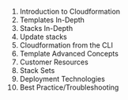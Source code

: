 1. Introduction to Cloudformation
2. Templates In-Depth
3. Stacks In-Depth
4. Update stacks
5. Cloudformation from the CLI
6. Template Advanced Concepts
7. Customer Resources
8. Stack Sets
9. Deployment Technologies
10. Best Practice/Troubleshooting